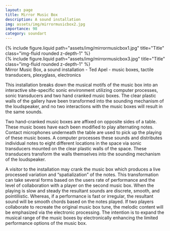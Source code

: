 ```yaml
---
layout: page
title: Mirror Music Box
description: A sound installation 
img: assets/img/mirrormusicbox2.jpg
importance: 98
category: soundart
---
```



<div class="row">
    <div class="col-sm mt-3 mt-md-0">
        {% include figure.liquid path="assets/img/mirrormusicbox1.jpg" title="Title" class="img-fluid rounded z-depth-1" %}
    </div>
     <div class="col-sm mt-3 mt-md-0">
        {% include figure.liquid path="assets/img/mirrormusicbox3.jpg" title="Title" class="img-fluid rounded z-depth-1" %}
    </div>
</div>
<div class="caption">
    Mirror Music Box, a sound installation - Ted Apel - music boxes, tactile transducers, plexyglass, electronics
</div>

This installation breaks down the musical motifs of the music box into an interactive site-specific sonic environment utilizing computer processes, sonic transducers and two hand cranked music boxes. The clear plastic walls of the gallery have been transformed into the sounding mechanism of the loudspeaker, and no two interactions with the music boxes will result in the same sounds.

Two hand-cranked music boxes are affixed on opposite sides of a table. These music boxes have each been modified to play alternating notes. Contact microphones underneath the table are used to pick up the playing of these music boxes. A computer processes these sounds and distributes individual notes to eight different locations in the space via sonic transducers mounted on the clear plastic walls of the space. These transducers transform the walls themselves into the sounding mechanism of the loudspeaker.

A visitor to the installation may crank the music box which produces a live processed variation and “spatialization” of the notes. This transformation can take several forms based on the users rate of performance and the level of collaboration with a player on the second music box. When the playing is slow and steady the resultant sounds are discrete, smooth, and pointillistic. Whereas, if a performance is fast or irregular, the resultant sound will be smooth chords based on the notes played. If two players collaborate to recreate the original music box tune, the melodic content will be emphasized via the electronic processing. The intention is to expand the musical range of the music boxes by electronically enhancing the limited performance options of the music box.

